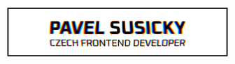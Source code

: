 ![thumbnail photo](https://raw.githubusercontent.com/Thesoreon/thesoreon/master/assets/thumbnail.png)
